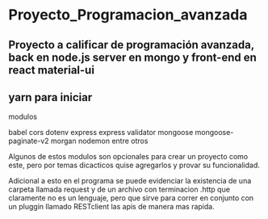 # Proyecto_Programacion_avanzada
Proyecto a calificar de programación avanzada, back en node.js server en mongo y front-end en react material-ui
-
yarn para iniciar
-
modulos

babel
cors 
dotenv 
express
express validator
mongoose
mongoose-paginate-v2 
morgan 
nodemon
entre otros

Algunos de estos modulos son opcionales para crear un proyecto como este, pero por temas dicacticos quise agregarlos y provar su funcionalidad. 

Adicional a esto en el programa se puede evidenciar la existencia de una carpeta llamada request y de
un archivo con terminacion .http que claramente no es un lenguaje, pero que sirve para correr en conjunto con
un pluggin llamado RESTclient las apis de manera mas rapida. 
